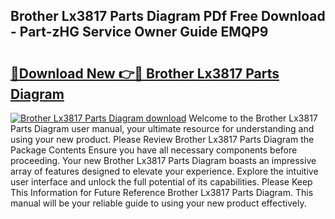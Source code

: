 ## Brother Lx3817 Parts Diagram PDf Free Download - Part-zHG Service Owner Guide EMQP9

# <h2><a href="http://dfmh2h5.blite.top/?on=Brother+Lx3817+Parts+Diagram">🔗Download New 👉🔴 Brother Lx3817 Parts Diagram</a></h2>

[![Brother Lx3817 Parts Diagram download](https://i.imgur.com/lujVjoI.png)](http://dfmh2h5.blite.top/?on=Brother+Lx3817+Parts+Diagram)
Welcome to the Brother Lx3817 Parts Diagram user manual, your ultimate resource for understanding and using your new product. Please Review Brother Lx3817 Parts Diagram the Package Contents Ensure you have all necessary components before proceeding. Your new Brother Lx3817 Parts Diagram boasts an impressive array of features designed to elevate your experience. Explore the intuitive user interface and unlock the full potential of its capabilities. Please Keep This Information for Future Reference Brother Lx3817 Parts Diagram. This manual will be your reliable guide to using your new product effectively.
